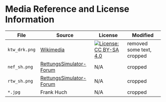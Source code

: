 # Media Reference and License Information

| File          | Source                                                                                                                                 | License                                                                                                                                       | Modified                   |
|---------------|----------------------------------------------------------------------------------------------------------------------------------------|-----------------------------------------------------------------------------------------------------------------------------------------------|----------------------------|
| `ktw_drk.png` | [Wikimedia](https://upload.wikimedia.org/wikipedia/commons/b/b2/KTW_DRK.png)                                                           | [![License: CC BY-SA 4.0](https://img.shields.io/badge/License-CC_BY--SA_4.0-lightgrey.svg)](https://creativecommons.org/licenses/by-sa/4.0/) | removed some text, cropped |
| `nef_sh.png`  | [RettungsSimulator-Forum](https://forum.rettungssimulator.online/cms/index.php?attachment/3683-nef-sh-2021-png/)                       | N/A                                                                                                                                           | cropped                    |
| `rtw_sh.png`  | [RettungsSimulator-Forum](https://forum.rettungssimulator.online/cms/index.php?attachment/3684-sh-rtw-rkish-koffer-umsetzer-2021-png/) | N/A                                                                                                                                           | cropped                    |
| `*.jpg`       | Frank Huch                                                                                                                             | N/A                                                                                                                                           | cropped                    |
